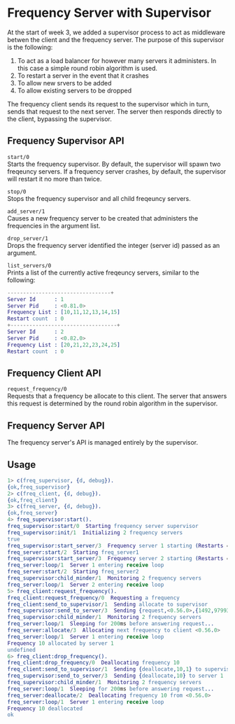 # Frequency Server with Supervisor
At the start of week 3, we added a supervisor process to act as middleware betwen the client and the frequency server.  The purpose of this supervisor is the following:

1. To act as a load balancer for however many servers it administers.  In this case a simple round robin algorithm is used.
2. To restart a server in the event that it crashes
3. To allow new srvers to be added
4. To allow existing servers to be dropped

The frequency client sends its request to the supervisor which in turn, sends that request to the next server.  The server then responds directly to the client, bypassing the supervisor.

## Frequency Supervisor API
`start/0`  
Starts the frequency supervisor.  By default, the supervisor will spawn two freqeuncy servers. If a frequency server crashes, by default, the supervisor will restart it no more than twice.

`stop/0`  
Stops the frequency supervisor and all child freqeuncy servers.

`add_server/1`  
Causes a new frequency server to be created that administers the frequencies in the argument list.

`drop_server/1`  
Drops the frequency server identified the integer (server id) passed as an argument.

`list_servers/0`  
Prints a list of the currently active freqeuncy servers, similar to the following:

```erlang
---------------------------------+
Server Id      : 1
Server Pid     : <0.81.0>
Frequency List : [10,11,12,13,14,15]
Restart count  : 0
+----------------------------------+
Server Id      : 2
Server Pid     : <0.82.0>
Frequency List : [20,21,22,23,24,25]
Restart count  : 0
```

## Frequency Client API
`request_frequency/0`  
Requests that a frequency be allocate to this client.  The server that answers this request is determined by the round robin algorithm in the supervisor.

## Frequency Server API
The frequency server's API is managed entirely by the supervisor.

## Usage
```erlang
1> c(freq_supervisor, {d, debug}).
{ok,freq_supervisor}
2> c(freq_client, {d, debug}).
{ok,freq_client}
3> c(freq_server, {d, debug}).
{ok,freq_server}
4> freq_supervisor:start().
freq_supervisor:start/0  Starting frequency server supervisor
freq_supervisor:init/1  Initializing 2 frequency servers
true
freq_supervisor:start_server/3  Frequency server 1 starting (Restarts = 0)
freq_server:start/2  Starting freq_server1
freq_supervisor:start_server/3  Frequency server 2 starting (Restarts = 0)
freq_server:loop/1  Server 1 entering receive loop
freq_server:start/2  Starting freq_server2
freq_supervisor:child_minder/1  Monitoring 2 frequency servers
freq_server:loop/1  Server 2 entering receive loop
5> freq_client:request_frequency().
freq_client:request_frequency/0  Requesting a frequency
freq_client:send_to_supervisor/1  Sending allocate to supervisor
freq_supervisor:send_to_server/3  Sending {request,<0.56.0>,{1492,979934,819022},allocate} to server 1
freq_supervisor:child_minder/1  Monitoring 2 frequency servers
freq_server:loop/1  Sleeping for 200ms before answering request...
freq_server:allocate/3  Allocating next frequency to client <0.56.0>
freq_server:loop/1  Server 1 entering receive loop
Frequency 10 allocated by server 1
undefined
6> freq_client:drop_frequency().   
freq_client:drop_frequency/0  Deallocating frequency 10
freq_client:send_to_supervisor/1  Sending {deallocate,10,1} to supervisor
freq_supervisor:send_to_server/3  Sending {deallocate,10} to server 1
freq_supervisor:child_minder/1  Monitoring 2 frequency servers
freq_server:loop/1  Sleeping for 200ms before answering request...
freq_server:deallocate/2  Deallocating frequency 10 from <0.56.0>
freq_server:loop/1  Server 1 entering receive loop
Frequency 10 deallocated
ok

```
